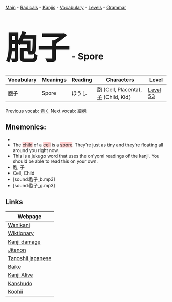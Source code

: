 <style> bigfont {font-size: 100px}</style>
[Main](../README.md) -
[Radicals](../radicals.md) -
[Kanjis](../kanjis.md) -
[Vocabulary](../vocabulary.md) -
[Levels](../levels.md) -
[Grammar](../grammar.md)
# <bigfont> 胞子</bigfont> - Spore 

| Vocabulary | Meanings | Reading | Characters | Level |
| --- | --- | --- | --- | --- |
| 胞子 | Spore | ほうし |  [胞](../kanjis/胞.md) (Cell, Placenta), [子](../kanjis/子.md) (Child, Kid) | [Level 53](../levels/wk_level53.md) |

Previous vocab: [肯く](肯く.md) Next vocab: [細胞](細胞.md) 

## Mnemonics:

* 
* The <span style="background-color:#ffcccb"> child</span> of a <span style="background-color:#ffcccb"> cell</span> is a <span style="background-color:#ffcccb"> spore</span>. They're just as tiny and they're floating all around you right now.
* This is a jukugo word that uses the on'yomi readings of the kanji. You should be able to read this on your own.
* 胞, 子
* Cell, Child
* [sound:胞子_b.mp3]
* [sound:胞子_g.mp3]


## Links 

| Webpage |
| --- |
| [Wanikani          ](https://www.wanikani.com/kanji/胞子) |
| [Wiktionary        ](https://en.wiktionary.org/wiki/胞子) |
| [Kanji damage      ](http://www.kanjidamage.com/kanji/search?utf8=✓&q=胞子) |
| [Jitenon           ](https://jitenon.com/kanji/胞子) |
| [Tanoshii japanese ](https://www.tanoshiijapanese.com/dictionary/kanji.cfm?k=胞子) |
| [Baike             ](https://baike.baidu.com/item/胞子) |
| [Kanji Alive       ](https://app.kanjialive.com/胞子) |
| [Kanshudo          ](https://www.kanshudo.com/searchmn?q=胞子) |
| [Koohii            ](https://kanji.koohii.com/study/kanji/胞子) |
